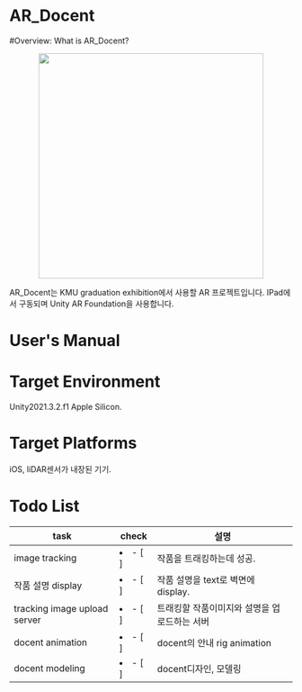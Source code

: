 # AR_Docent

#Overview: What is AR_Docent?
<p align= "center">
<img width= "400" src= "https://user-images.githubusercontent.com/69339846/178733741-3abc68e7-9e2e-4d40-ae76-de35914f1f71.jpeg">
</p>
AR_Docent는 KMU graduation exhibition에서 사용할 AR 프로젝트입니다.
IPad에서 구동되며 Unity AR Foundation을 사용합니다.

# User's Manual

# Target Environment

Unity2021.3.2.f1 Apple Silicon.

# Target Platforms

iOS, liDAR센서가 내장된 기기.

# Todo List
|task|check|설명|
|-|-|-|
|image tracking|<li>- [ ]</li>|작품을 트래킹하는데 성공.|
|작품 설명 display|<li>- [ ]</li>|작품 설명을 text로 벽면에 display.|
|tracking image upload server|<li>- [ ]</li>|트래킹할 작품이미지와 설명을 업로드하는 서버|
|docent animation|<li>- [ ]</li>|docent의 안내 rig animation|
|docent modeling|<li>- [ ]</li>| docent디자인, 모델링|
